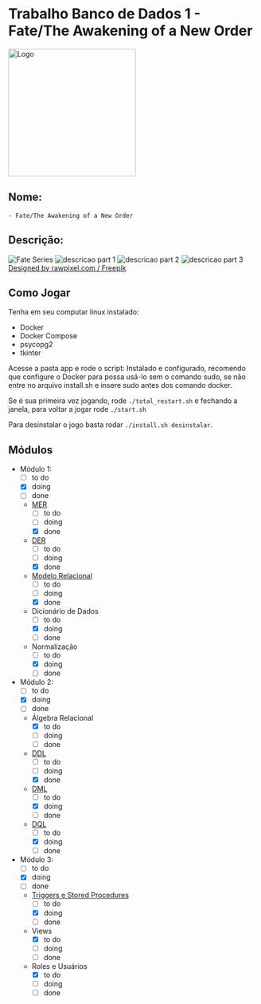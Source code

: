 # Trabalho Banco de Dados 1 - Fate/The Awakening of a New Order

<img src="https://drive.google.com/uc?export=view&id=1C5boIEAAZ4iLIwilx4CK9TMm5IHSHIIS" alt="Logo" width="256" height="256"/>


## Nome:
    - Fate/The Awakening of a New Order

## Descrição:

<img src="https://github.com/LeviQ27/assets_trabsbd1/blob/main/Fate_Works_Relations.png" alt="Fate Series"/>

<img src="https://github.com/LeviQ27/assets_trabsbd1/blob/main/descricao_jogo_fate_tano-1.png" alt="descricao part 1"/>

<img src="https://github.com/LeviQ27/assets_trabsbd1/blob/main/descricao_jogo_fate_tano-2.png" alt="descricao part 2"/>

<img src="https://github.com/LeviQ27/assets_trabsbd1/blob/main/descricao_jogo_fate_tano-3.png" alt="descricao part 3"/>
<a href="http://www.freepik.com">Designed by rawpixel.com / Freepik</a>

## Como Jogar

Tenha em seu computar linux instalado:

- Docker
- Docker Compose
- psycopg2
- tkinter

Acesse a pasta app e rode o script:
Instalado e configurado, recomendo que configure o Docker para possa usá-lo sem o comando sudo, se não entre no arquivo install.sh e insere sudo antes dos comando docker.

Se é sua primeira vez jogando, rode ```./total_restart.sh```
e fechando a janela, para voltar a jogar rode ```./start.sh```

Para desinstalar o jogo basta rodar ```./install.sh desinstalar```.

## Módulos
- Módulo 1:
  - [ ] to do
  - [x] doing
  - [ ] done
  - [MER](/docs/rascunhoMER.md)
    - [ ] to do
    - [ ] doing
    - [x] done
  - [DER](/docs/rascunhoDER.md)
    - [ ] to do
    - [ ] doing
    - [x] done
  - [Modelo Relacional](/docs/rascunhoMREL.md)
    - [ ] to do
    - [ ] doing
    - [x] done
  - Dicionário de Dados
    - [ ] to do
    - [x] doing
    - [ ] done
  - Normalização
    - [ ] to do
    - [x] doing
    - [ ] done
- Módulo 2:
  - [ ] to do
  - [x] doing
  - [ ] done
  - Álgebra Relacional
    - [x] to do
    - [ ] doing
    - [ ] done
  - [DDL](/sql/DDL.sql)
    - [ ] to do
    - [ ] doing
    - [x] done
  - [DML](/docs/rascunhoDML.md)
    - [ ] to do
    - [x] doing
    - [ ] done
  - [DQL](/sql/DQL.sql)
    - [ ] to do
    - [x] doing
    - [ ] done
- Módulo 3:
  - [ ] to do
  - [x] doing
  - [ ] done
  - [Triggers e Stored Procedures](/docs/rascunhoTSP.md)
    - [ ] to do
    - [x] doing
    - [ ] done
  - Views
    - [x] to do
    - [ ] doing
    - [ ] done
  - Roles e Usuários
    - [x] to do
    - [ ] doing
    - [ ] done
